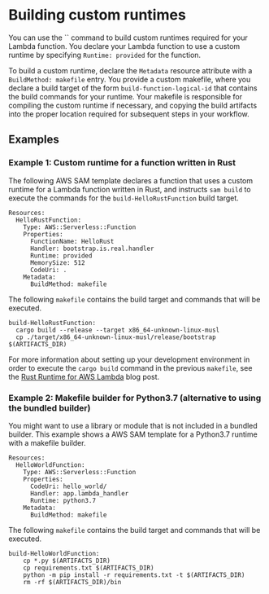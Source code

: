 # Building custom runtimes<a name="building-custom-runtimes"></a>

You can use the `` command to build custom runtimes required for your Lambda function\. You declare your Lambda function to use a custom runtime by specifying `Runtime: provided` for the function\.

To build a custom runtime, declare the `Metadata` resource attribute with a `BuildMethod: makefile` entry\. You provide a custom makefile, where you declare a build target of the form `build-function-logical-id` that contains the build commands for your runtime\. Your makefile is responsible for compiling the custom runtime if necessary, and copying the build artifacts into the proper location required for subsequent steps in your workflow\.

## Examples<a name="building-custom-runtimes-examples"></a>

### Example 1: Custom runtime for a function written in Rust<a name="building-custom-runtimes-examples-rust"></a>

The following AWS SAM template declares a function that uses a custom runtime for a Lambda function written in Rust, and instructs `sam build` to execute the commands for the `build-HelloRustFunction` build target\.

```
Resources:
  HelloRustFunction:
    Type: AWS::Serverless::Function
    Properties:
      FunctionName: HelloRust
      Handler: bootstrap.is.real.handler
      Runtime: provided
      MemorySize: 512
      CodeUri: .
    Metadata:
      BuildMethod: makefile
```

The following `makefile` contains the build target and commands that will be executed\.

```
build-HelloRustFunction:
  cargo build --release --target x86_64-unknown-linux-musl
  cp ./target/x86_64-unknown-linux-musl/release/bootstrap $(ARTIFACTS_DIR)
```

For more information about setting up your development environment in order to execute the `cargo build` command in the previous `makefile`, see the [Rust Runtime for AWS Lambda](https://aws.amazon.com/blogs/opensource/rust-runtime-for-aws-lambda/) blog post\.

### Example 2: Makefile builder for Python3\.7 \(alternative to using the bundled builder\)<a name="building-custom-runtimes-examples-python"></a>

You might want to use a library or module that is not included in a bundled builder\. This example shows a AWS SAM template for a Python3\.7 runtime with a makefile builder\.

```
Resources:
  HelloWorldFunction:
    Type: AWS::Serverless::Function
    Properties:
      CodeUri: hello_world/
      Handler: app.lambda_handler
      Runtime: python3.7
    Metadata:
      BuildMethod: makefile
```

The following `makefile` contains the build target and commands that will be executed\.

```
build-HelloWorldFunction:
    cp *.py $(ARTIFACTS_DIR)
    cp requirements.txt $(ARTIFACTS_DIR)
    python -m pip install -r requirements.txt -t $(ARTIFACTS_DIR)
    rm -rf $(ARTIFACTS_DIR)/bin
```